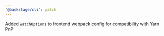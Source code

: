 ```yaml
---
'@backstage/cli': patch
---
```


Added `watchOptions` to frontend webpack config for compatibility with Yarn PnP
